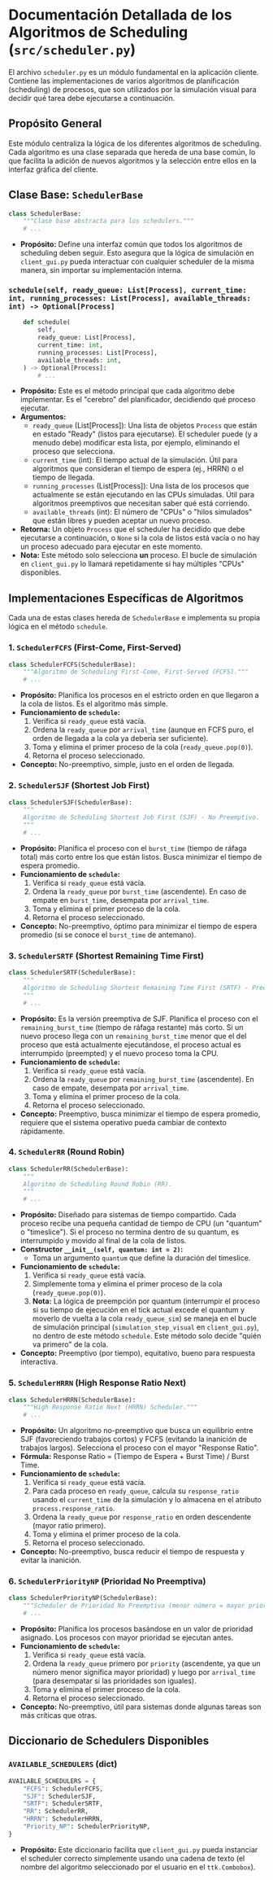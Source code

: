 # Documentación Detallada de los Algoritmos de Scheduling (`src/scheduler.py`)

El archivo `scheduler.py` es un módulo fundamental en la aplicación cliente. Contiene las implementaciones de varios algoritmos de planificación (scheduling) de procesos, que son utilizados por la simulación visual para decidir qué tarea debe ejecutarse a continuación.

## Propósito General

Este módulo centraliza la lógica de los diferentes algoritmos de scheduling. Cada algoritmo es una clase separada que hereda de una base común, lo que facilita la adición de nuevos algoritmos y la selección entre ellos en la interfaz gráfica del cliente.

## Clase Base: `SchedulerBase`

```python
class SchedulerBase:
    """Clase base abstracta para los schedulers."""
    # ...
```

*   **Propósito:** Define una interfaz común que todos los algoritmos de scheduling deben seguir. Esto asegura que la lógica de simulación en `client_gui.py` pueda interactuar con cualquier scheduler de la misma manera, sin importar su implementación interna.

### `schedule(self, ready_queue: List[Process], current_time: int, running_processes: List[Process], available_threads: int) -> Optional[Process]`

```python
    def schedule(
        self,
        ready_queue: List[Process],
        current_time: int,
        running_processes: List[Process],
        available_threads: int,
    ) -> Optional[Process]:
        # ...
```

*   **Propósito:** Este es el método principal que cada algoritmo debe implementar. Es el "cerebro" del planificador, decidiendo qué proceso ejecutar.
*   **Argumentos:**
    *   `ready_queue` (List[Process]): Una lista de objetos `Process` que están en estado "Ready" (listos para ejecutarse). El scheduler puede (y a menudo debe) modificar esta lista, por ejemplo, eliminando el proceso que selecciona.
    *   `current_time` (int): El tiempo actual de la simulación. Útil para algoritmos que consideran el tiempo de espera (ej., HRRN) o el tiempo de llegada.
    *   `running_processes` (List[Process]): Una lista de los procesos que actualmente se están ejecutando en las CPUs simuladas. Útil para algoritmos preemptivos que necesitan saber qué está corriendo.
    *   `available_threads` (int): El número de "CPUs" o "hilos simulados" que están libres y pueden aceptar un nuevo proceso.
*   **Retorna:** Un objeto `Process` que el scheduler ha decidido que debe ejecutarse a continuación, o `None` si la cola de listos está vacía o no hay un proceso adecuado para ejecutar en este momento.
*   **Nota:** Este método solo selecciona **un** proceso. El bucle de simulación en `client_gui.py` lo llamará repetidamente si hay múltiples "CPUs" disponibles.

## Implementaciones Específicas de Algoritmos

Cada una de estas clases hereda de `SchedulerBase` e implementa su propia lógica en el método `schedule`.

### 1. `SchedulerFCFS` (First-Come, First-Served)

```python
class SchedulerFCFS(SchedulerBase):
    """Algoritmo de Scheduling First-Come, First-Served (FCFS)."""
    # ...
```

*   **Propósito:** Planifica los procesos en el estricto orden en que llegaron a la cola de listos. Es el algoritmo más simple.
*   **Funcionamiento de `schedule`:**
    1.  Verifica si `ready_queue` está vacía.
    2.  Ordena la `ready_queue` por `arrival_time` (aunque en FCFS puro, el orden de llegada a la cola ya debería ser suficiente).
    3.  Toma y elimina el primer proceso de la cola (`ready_queue.pop(0)`).
    4.  Retorna el proceso seleccionado.
*   **Concepto:** No-preemptivo, simple, justo en el orden de llegada.

### 2. `SchedulerSJF` (Shortest Job First)

```python
class SchedulerSJF(SchedulerBase):
    """
    Algoritmo de Scheduling Shortest Job First (SJF) - No Preemptivo.
    """
    # ...
```

*   **Propósito:** Planifica el proceso con el `burst_time` (tiempo de ráfaga total) más corto entre los que están listos. Busca minimizar el tiempo de espera promedio.
*   **Funcionamiento de `schedule`:**
    1.  Verifica si `ready_queue` está vacía.
    2.  Ordena la `ready_queue` por `burst_time` (ascendente). En caso de empate en `burst_time`, desempata por `arrival_time`.
    3.  Toma y elimina el primer proceso de la cola.
    4.  Retorna el proceso seleccionado.
*   **Concepto:** No-preemptivo, óptimo para minimizar el tiempo de espera promedio (si se conoce el `burst_time` de antemano).

### 3. `SchedulerSRTF` (Shortest Remaining Time First)

```python
class SchedulerSRTF(SchedulerBase):
    """
    Algoritmo de Scheduling Shortest Remaining Time First (SRTF) - Preemptivo.
    """
    # ...
```

*   **Propósito:** Es la versión preemptiva de SJF. Planifica el proceso con el `remaining_burst_time` (tiempo de ráfaga restante) más corto. Si un nuevo proceso llega con un `remaining_burst_time` menor que el del proceso que está actualmente ejecutándose, el proceso actual es interrumpido (preempted) y el nuevo proceso toma la CPU.
*   **Funcionamiento de `schedule`:**
    1.  Verifica si `ready_queue` está vacía.
    2.  Ordena la `ready_queue` por `remaining_burst_time` (ascendente). En caso de empate, desempata por `arrival_time`.
    3.  Toma y elimina el primer proceso de la cola.
    4.  Retorna el proceso seleccionado.
*   **Concepto:** Preemptivo, busca minimizar el tiempo de espera promedio, requiere que el sistema operativo pueda cambiar de contexto rápidamente.

### 4. `SchedulerRR` (Round Robin)

```python
class SchedulerRR(SchedulerBase):
    """
    Algoritmo de Scheduling Round Robin (RR).
    """
    # ...
```

*   **Propósito:** Diseñado para sistemas de tiempo compartido. Cada proceso recibe una pequeña cantidad de tiempo de CPU (un "quantum" o "timeslice"). Si el proceso no termina dentro de su quantum, es interrumpido y movido al final de la cola de listos.
*   **Constructor `__init__(self, quantum: int = 2)`:**
    *   Toma un argumento `quantum` que define la duración del timeslice.
*   **Funcionamiento de `schedule`:**
    1.  Verifica si `ready_queue` está vacía.
    2.  Simplemente toma y elimina el primer proceso de la cola (`ready_queue.pop(0)`).
    3.  **Nota:** La lógica de preempción por quantum (interrumpir el proceso si su tiempo de ejecución en el tick actual excede el quantum y moverlo de vuelta a la cola `ready_queue_sim`) se maneja en el bucle de simulación principal (`simulation_step_visual` en `client_gui.py`), no dentro de este método `schedule`. Este método solo decide "quién va primero" de la cola.
*   **Concepto:** Preemptivo (por tiempo), equitativo, bueno para respuesta interactiva.

### 5. `SchedulerHRRN` (High Response Ratio Next)

```python
class SchedulerHRRN(SchedulerBase):
    """High Response Ratio Next (HRRN) Scheduler."""
    # ...
```

*   **Propósito:** Un algoritmo no-preemptivo que busca un equilibrio entre SJF (favoreciendo trabajos cortos) y FCFS (evitando la inanición de trabajos largos). Selecciona el proceso con el mayor "Response Ratio".
*   **Fórmula:** Response Ratio = (Tiempo de Espera + Burst Time) / Burst Time.
*   **Funcionamiento de `schedule`:**
    1.  Verifica si `ready_queue` está vacía.
    2.  Para cada proceso en `ready_queue`, calcula su `response_ratio` usando el `current_time` de la simulación y lo almacena en el atributo `process.response_ratio`.
    3.  Ordena la `ready_queue` por `response_ratio` en orden descendente (mayor ratio primero).
    4.  Toma y elimina el primer proceso de la cola.
    5.  Retorna el proceso seleccionado.
*   **Concepto:** No-preemptivo, busca reducir el tiempo de respuesta y evitar la inanición.

### 6. `SchedulerPriorityNP` (Prioridad No Preemptiva)

```python
class SchedulerPriorityNP(SchedulerBase):
    """Scheduler de Prioridad No Preemptiva (menor número = mayor prioridad)."""
    # ...
```

*   **Propósito:** Planifica los procesos basándose en un valor de prioridad asignado. Los procesos con mayor prioridad se ejecutan antes.
*   **Funcionamiento de `schedule`:**
    1.  Verifica si `ready_queue` está vacía.
    2.  Ordena la `ready_queue` primero por `priority` (ascendente, ya que un número menor significa mayor prioridad) y luego por `arrival_time` (para desempatar si las prioridades son iguales).
    3.  Toma y elimina el primer proceso de la cola.
    4.  Retorna el proceso seleccionado.
*   **Concepto:** No-preemptivo, útil para sistemas donde algunas tareas son más críticas que otras.

## Diccionario de Schedulers Disponibles

### `AVAILABLE_SCHEDULERS` (dict)

```python
AVAILABLE_SCHEDULERS = {
    "FCFS": SchedulerFCFS,
    "SJF": SchedulerSJF,
    "SRTF": SchedulerSRTF,
    "RR": SchedulerRR,
    "HRRN": SchedulerHRRN,
    "Priority_NP": SchedulerPriorityNP,
}
```

*   **Propósito:** Este diccionario facilita que `client_gui.py` pueda instanciar el scheduler correcto simplemente usando una cadena de texto (el nombre del algoritmo seleccionado por el usuario en el `ttk.Combobox`).

